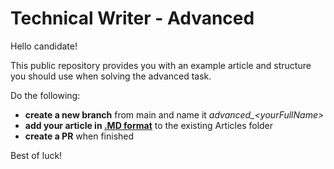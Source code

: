 # Technical Writer - Advanced
Hello candidate! 

This public repository provides you with an example article and structure you should use when solving the advanced task. 

Do the following:
* **create a new branch** from main and name it *advanced_\<yourFullName\>*
* **add your article in [.MD format](https://www.markdownguide.org/basic-syntax/)** to the existing Articles folder
* **create a PR** when finished

Best of luck!
